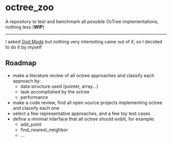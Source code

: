 # octree_zoo

A repository to test and benchmark all possible OcTree implementations, nothing less (**WIP**)

---

I asked [God Mode](https://godmode.space) but nothing very interesting came out of it, so I decided to do it by myself

## Roadmap

- make a literature review of all octree approaches and classify each approach by:
  - data structure used (pointer, array...)
  - task accomplished by the octree
  - performance
- make a code review, find all open source projects implementing octree and classify each one
- select a few representative approaches, and a few toy test cases
- define a minimal interface that all octree should exibit, for example:
  - add_point
  - find_nearest_neighbor
  - ...
